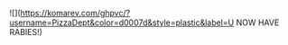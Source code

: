 ![](https://komarev.com/ghpvc/?username=PizzaDept&color=d0007d&style=plastic&label=U NOW HAVE RABIES!)
